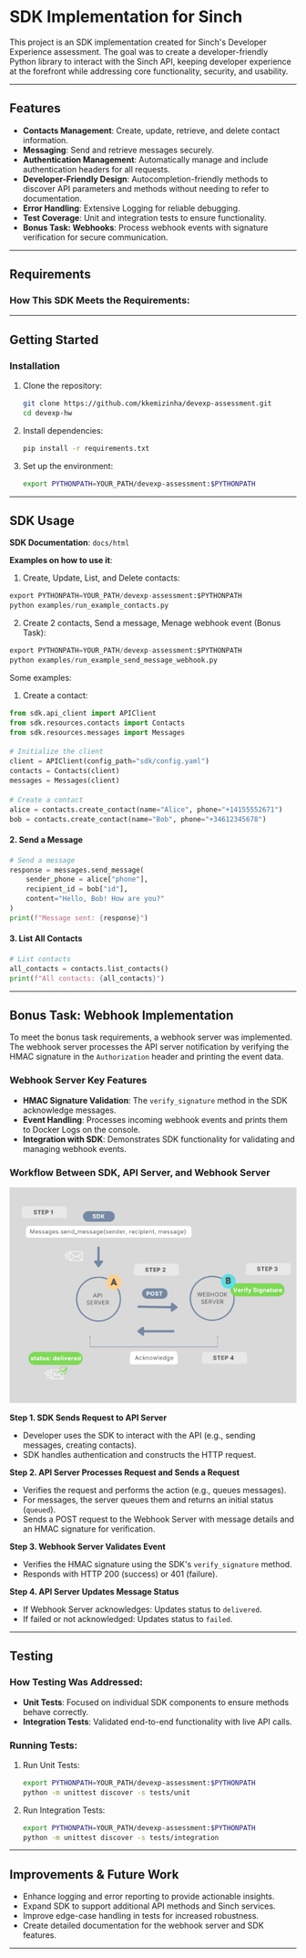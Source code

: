 # SDK Implementation for Sinch

This project is an SDK implementation created for Sinch's Developer Experience assessment. The goal was to create a developer-friendly Python library to interact with the Sinch API, keeping developer experience at the forefront while addressing core functionality, security, and usability.

---

## Features

- **Contacts Management**: Create, update, retrieve, and delete contact information.
- **Messaging**: Send and retrieve messages securely.
- **Authentication Management**: Automatically manage and include authentication headers for all requests.
- **Developer-Friendly Design**: Autocompletion-friendly methods to discover API parameters and methods without needing to refer to documentation.
- **Error Handling**:  Extensive Logging for reliable debugging.
- **Test Coverage**: Unit and integration tests to ensure functionality.
- **Bonus Task: Webhooks**: Process webhook events with signature verification for secure communication.

---

## Requirements

### How This SDK Meets the Requirements:


---

## Getting Started

### Installation

1. Clone the repository:
   ```bash
   git clone https://github.com/kkemizinha/devexp-assessment.git
   cd devexp-hw
   ```

2. Install dependencies:
   ```bash
   pip install -r requirements.txt
   ```

3. Set up the environment:
   ```bash
   export PYTHONPATH=YOUR_PATH/devexp-assessment:$PYTHONPATH
   ```

---

## SDK Usage

**SDK Documentation**: `docs/html`

**Examples on how to use it**: 
1. Create, Update, List, and Delete contacts:
```python
export PYTHONPATH=YOUR_PATH/devexp-assessment:$PYTHONPATH
python examples/run_example_contacts.py
```

2. Create 2 contacts, Send a message, Menage webhook event (Bonus Task):
```python
export PYTHONPATH=YOUR_PATH/devexp-assessment:$PYTHONPATH
python examples/run_example_send_message_webhook.py
```

Some examples:
1. Create a contact:
```python
from sdk.api_client import APIClient
from sdk.resources.contacts import Contacts
from sdk.resources.messages import Messages

# Initialize the client
client = APIClient(config_path="sdk/config.yaml")
contacts = Contacts(client)
messages = Messages(client)

# Create a contact
alice = contacts.create_contact(name="Alice", phone="+14155552671")
bob = contacts.create_contact(name="Bob", phone="+34612345678")
```

#### **2. Send a Message**
```python
# Send a message
response = messages.send_message(
    sender_phone = alice["phone"],
    recipient_id = bob["id"],
    content="Hello, Bob! How are you?"
)
print(f"Message sent: {response}")
```

#### **3. List All Contacts**
```python
# List contacts
all_contacts = contacts.list_contacts()
print(f"All contacts: {all_contacts}")
```

---


## Bonus Task: Webhook Implementation

To meet the bonus task requirements, a webhook server was implemented. 
The webhook server processes the API server notification by verifying the HMAC signature in the `Authorization` header and printing the event data.

### Webhook Server Key Features

- **HMAC Signature Validation**: The `verify_signature` method in the SDK acknowledge messages.
- **Event Handling**: Processes incoming webhook events and prints them to Docker Logs on the console.
- **Integration with SDK**: Demonstrates SDK functionality for validating and managing webhook events.

### Workflow Between SDK, API Server, and Webhook Server

![Workflow Diagram](./docs/webhook_overflow.png "Workflow Overview")

 **Step 1. SDK Sends Request to API Server**  
   - Developer uses the SDK to interact with the API (e.g., sending messages, creating contacts).  
   - SDK handles authentication and constructs the HTTP request.

 **Step 2. API Server Processes Request and Sends a Request**  
   - Verifies the request and performs the action (e.g., queues messages).  
   - For messages, the server queues them and returns an initial status (`queued`).
   - Sends a POST request to the Webhook Server with message details and an HMAC signature for verification.

**Step 3. Webhook Server Validates Event**  
   - Verifies the HMAC signature using the SDK's `verify_signature` method.  
   - Responds with HTTP 200 (success) or 401 (failure).

**Step 4. API Server Updates Message Status**  
   - If Webhook Server acknowledges: Updates status to `delivered`.  
   - If failed or not acknowledged: Updates status to `failed`.

---

## Testing

### How Testing Was Addressed:

- **Unit Tests**: Focused on individual SDK components to ensure methods behave correctly.
- **Integration Tests**: Validated end-to-end functionality with live API calls.

### Running Tests:

1. Run Unit Tests:
   ```bash
   export PYTHONPATH=YOUR_PATH/devexp-assessment:$PYTHONPATH
   python -m unittest discover -s tests/unit
   ```

2. Run Integration Tests:
   ```bash
   export PYTHONPATH=YOUR_PATH/devexp-assessment:$PYTHONPATH
   python -m unittest discover -s tests/integration
   ```

---

## Improvements & Future Work

- Enhance logging and error reporting to provide actionable insights.
- Expand SDK to support additional API methods and Sinch services.
- Improve edge-case handling in tests for increased robustness.
- Create detailed documentation for the webhook server and SDK features.

---
